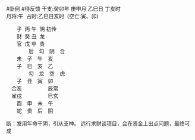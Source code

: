 #卦例 #待反馈 
干支:癸卯年 庚申月 乙巳日 丁亥时  
月将:午  占时:乙巳日亥时  (空亡:寅、卯)  
  
　　子  丙 午  阴 初传  
　　财  癸 丑  龙  
　　官  戊 申  贵  
　　
　　后　勾　阴　合　  
　　未　子　午　亥　  
　　子　巳　亥　乙　  
　　
　　勾　龙　空　虎　  
　　子　丑　寅　卯　  
　合亥　　　　　辰常  
　雀戌　　　　　巳玄  
　　酉　申　未　午　  
　　蛇　贵　后　阴


断：发用年命干阴，引从支神。
	远行求财谈项目，会在资金上出点问题，最终可成

